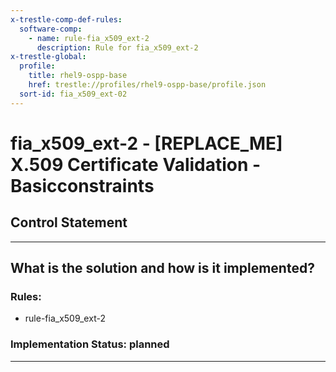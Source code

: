 ```yaml
---
x-trestle-comp-def-rules:
  software-comp:
    - name: rule-fia_x509_ext-2
      description: Rule for fia_x509_ext-2
x-trestle-global:
  profile:
    title: rhel9-ospp-base
    href: trestle://profiles/rhel9-ospp-base/profile.json
  sort-id: fia_x509_ext-02
---
```


# fia_x509_ext-2 - \[REPLACE_ME\] X.509 Certificate Validation - Basicconstraints

## Control Statement

______________________________________________________________________

## What is the solution and how is it implemented?

<!-- For implementation status enter one of: implemented, partial, planned, alternative, not-applicable -->

<!-- Note that the list of rules under ### Rules: is read-only and changes will not be captured after assembly to JSON -->

<!-- Add control implementation description here for control: fia_x509_ext-2 -->

### Rules:

  - rule-fia_x509_ext-2

### Implementation Status: planned

______________________________________________________________________

